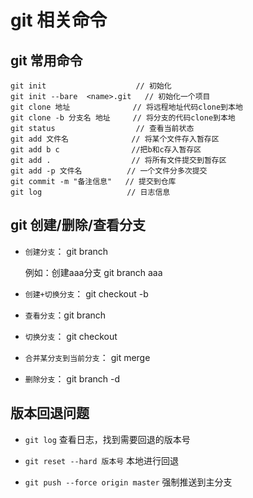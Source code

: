 # git 相关命令


## git 常用命令

```
git init                    // 初始化
git init --bare  <name>.git   // 初始化一个项目     
git clone 地址              // 将远程地址代码clone到本地
git clone -b 分支名 地址     // 将分支的代码clone到本地
git status                  // 查看当前状态
git add 文件名              // 将某个文件存入暂存区
git add b c                //把b和c存入暂存区
git add .                  // 将所有文件提交到暂存区
git add -p 文件名          // 一个文件分多次提交
git commit -m "备注信息"   // 提交到仓库
git log                   // 日志信息

```


## git 创建/删除/查看分支

- `创建分支`： git branch <name>

  例如：创建aaa分支   git branch aaa

- `创建+切换分支`： git checkout -b <name>

- `查看分支`：git branch

- `切换分支`： git checkout <name>

- `合并某分支到当前分支`： git merge <name>

- `删除分支`： git branch -d <name>


## 版本回退问题

-  `git log` 查看日志，找到需要回退的版本号

-  `git reset --hard 版本号`  本地进行回退

-  `git push --force origin master`  强制推送到主分支
